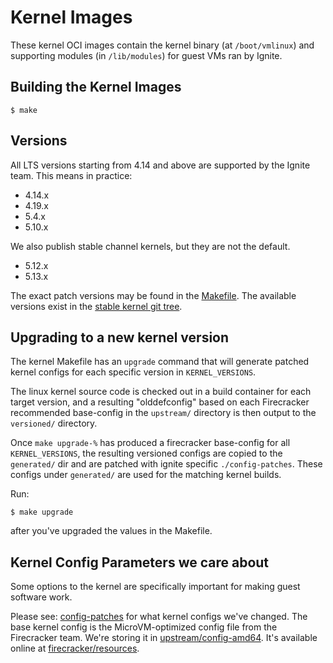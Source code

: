 # Kernel Images

These kernel OCI images contain the kernel binary (at `/boot/vmlinux`) and supporting modules (in `/lib/modules`)
for guest VMs ran by Ignite.

## Building the Kernel Images

```console
$ make
```

## Versions

All LTS versions starting from 4.14 and above are supported by the Ignite team.
This means in practice:

- 4.14.x
- 4.19.x
- 5.4.x
- 5.10.x

We also publish stable channel kernels, but they are not the default.

- 5.12.x
- 5.13.x

The exact patch versions may be found in the [Makefile](Makefile).
The available versions exist in the [stable kernel git tree](https://git.kernel.org/pub/scm/linux/kernel/git/stable/linux.git/refs/).

## Upgrading to a new kernel version

The kernel Makefile has an `upgrade` command that will generate patched kernel configs for each specific version in `KERNEL_VERSIONS`.

The linux kernel source code is checked out in a build container for each target version, and a resulting "olddefconfig" based on each Firecracker recommended base-config in the `upstream/` directory is then output to the `versioned/` directory.

Once `make upgrade-%` has produced a firecracker base-config for all `KERNEL_VERSIONS`, the resulting versioned configs are copied to the `generated/` dir and are patched with ignite specific `./config-patches`. These configs under `generated/` are used for the matching kernel builds.

Run:

```console
$ make upgrade
```

after you've upgraded the values in the Makefile.

## Kernel Config Parameters we care about

Some options to the kernel are specifically important for making guest software work.

Please see: [config-patches](config-patches) for what kernel configs we've changed.
The base kernel config is the MicroVM-optimized config file from the Firecracker team.
We're storing it in [upstream/config-amd64](upstream/config-amd64). It's available online
at [firecracker/resources](https://github.com/firecracker-microvm/firecracker/tree/main/resources).
